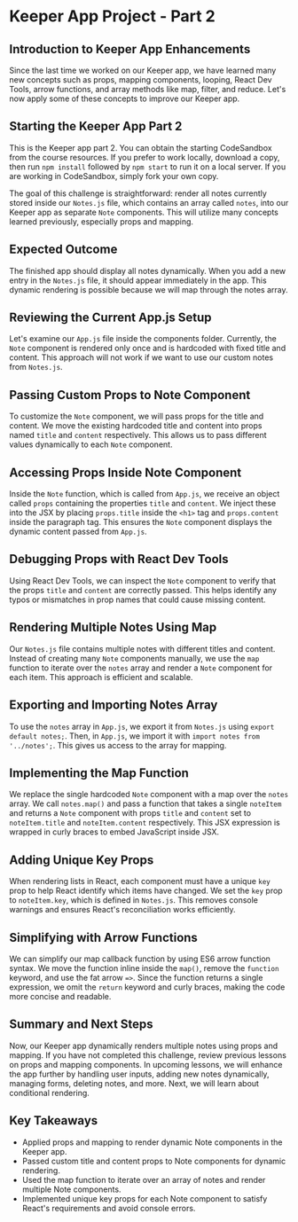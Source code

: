 # Keeper App Project - Part 2

## Introduction to Keeper App Enhancements

Since the last time we worked on our Keeper app, we have learned many new concepts such as props, mapping components, looping, React Dev Tools, arrow functions, and array methods like map, filter, and reduce. Let's now apply some of these concepts to improve our Keeper app.

## Starting the Keeper App Part 2

This is the Keeper app part 2. You can obtain the starting CodeSandbox from the course resources. If you prefer to work locally, download a copy, then run `npm install` followed by `npm start` to run it on a local server. If you are working in CodeSandbox, simply fork your own copy.

The goal of this challenge is straightforward: render all notes currently stored inside our `Notes.js` file, which contains an array called `notes`, into our Keeper app as separate `Note` components. This will utilize many concepts learned previously, especially props and mapping.

## Expected Outcome

The finished app should display all notes dynamically. When you add a new entry in the `Notes.js` file, it should appear immediately in the app. This dynamic rendering is possible because we will map through the notes array.

## Reviewing the Current App.js Setup

Let's examine our `App.js` file inside the components folder. Currently, the `Note` component is rendered only once and is hardcoded with fixed title and content. This approach will not work if we want to use our custom notes from `Notes.js`.

## Passing Custom Props to Note Component

To customize the `Note` component, we will pass props for the title and content. We move the existing hardcoded title and content into props named `title` and `content` respectively. This allows us to pass different values dynamically to each `Note` component.

## Accessing Props Inside Note Component

Inside the `Note` function, which is called from `App.js`, we receive an object called `props` containing the properties `title` and `content`. We inject these into the JSX by placing `props.title` inside the `<h1>` tag and `props.content` inside the paragraph tag. This ensures the `Note` component displays the dynamic content passed from `App.js`.

## Debugging Props with React Dev Tools

Using React Dev Tools, we can inspect the `Note` component to verify that the props `title` and `content` are correctly passed. This helps identify any typos or mismatches in prop names that could cause missing content.

## Rendering Multiple Notes Using Map

Our `Notes.js` file contains multiple notes with different titles and content. Instead of creating many `Note` components manually, we use the `map` function to iterate over the `notes` array and render a `Note` component for each item. This approach is efficient and scalable.

## Exporting and Importing Notes Array

To use the `notes` array in `App.js`, we export it from `Notes.js` using `export default notes;`. Then, in `App.js`, we import it with `import notes from '../notes';`. This gives us access to the array for mapping.

## Implementing the Map Function

We replace the single hardcoded `Note` component with a map over the `notes` array. We call `notes.map()` and pass a function that takes a single `noteItem` and returns a `Note` component with props `title` and `content` set to `noteItem.title` and `noteItem.content` respectively. This JSX expression is wrapped in curly braces to embed JavaScript inside JSX.

## Adding Unique Key Props

When rendering lists in React, each component must have a unique `key` prop to help React identify which items have changed. We set the `key` prop to `noteItem.key`, which is defined in `Notes.js`. This removes console warnings and ensures React's reconciliation works efficiently.

## Simplifying with Arrow Functions

We can simplify our map callback function by using ES6 arrow function syntax. We move the function inline inside the `map()`, remove the `function` keyword, and use the fat arrow `=>`. Since the function returns a single expression, we omit the `return` keyword and curly braces, making the code more concise and readable.

## Summary and Next Steps

Now, our Keeper app dynamically renders multiple notes using props and mapping. If you have not completed this challenge, review previous lessons on props and mapping components. In upcoming lessons, we will enhance the app further by handling user inputs, adding new notes dynamically, managing forms, deleting notes, and more. Next, we will learn about conditional rendering.

## Key Takeaways

- Applied props and mapping to render dynamic Note components in the Keeper app.
- Passed custom title and content props to Note components for dynamic rendering.
- Used the map function to iterate over an array of notes and render multiple Note components.
- Implemented unique key props for each Note component to satisfy React's requirements and avoid console errors.
